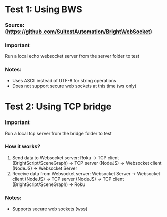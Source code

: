 # Test 1: Using BWS

### Source: (https://github.com/SuitestAutomation/BrightWebSocket)
### Important
Run a local echo websocket server from the server folder to test

### Notes:
- Uses ASCII instead of UTF-8 for string operations
- Does not support secure web sockets at this time (ws only)


# Test 2: Using TCP bridge
### Important
Run a local tcp server from the bridge folder to test

### How it works?
1. Send data to Websocket server:
Roku -> TCP client (BrightScript/SceneGraph) -> TCP server (NodeJS) -> Websocket client (NodeJS) -> Websocket Server
2. Receive data from Websocket server:
Websocket Server -> Websocket client (NodeJS) -> TCP server (NodeJS) -> TCP client (BrightScript/SceneGraph) -> Roku

### Notes:
- Supports secure web sockets (wss)
